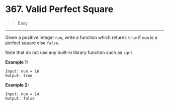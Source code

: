 # 367. Valid Perfect Square

> Easy

------

Given a positive integer `num`, write a function which returns `true` if `num` is a perfect square else `false`.

Note that do not use any built-in library function such as `sqrt`.

**Example 1:**

```
Input: num = 16
Output: true
```

**Example 2:**

```
Input: num = 14
Output: false
```